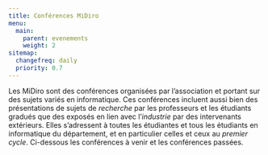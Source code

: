 ```yaml
---
title: Conférences MiDiro
menu:
  main:
    parent: evenements
    weight: 2
sitemap:
  changefreq: daily
  priority: 0.7
---
```


Les MiDiro sont des conférences organisées par l’association et portant sur des sujets variés en informatique.
Ces conférences incluent aussi bien des présentations de sujets de *recherche* par les professeurs et les étudiants gradués que des exposés en lien avec l’*industrie* par des intervenants extérieurs.
Elles s’adressent à toutes les étudiantes et tous les étudiants en informatique du département, et en particulier celles et ceux au *premier cycle*.
Ci-dessous les conférences à venir et les conférences passées.
